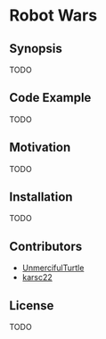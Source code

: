 # Robot Wars

## Synopsis

TODO

## Code Example

TODO

## Motivation

TODO

## Installation

TODO

## Contributors

* [UnmercifulTurtle](https://github.com/UnmercifulTurtle)
* [karsc22](https://github.com/karsc22)

## License

TODO
